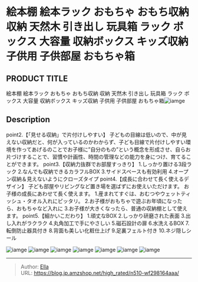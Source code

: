 # 絵本棚 絵本ラック おもちゃ おもち収納 収納 天然木 引き出し 玩具箱 ラック ボックス 大容量 収納ボックス キッズ収納 子供用 子供部屋 おもちゃ箱


## PRODUCT TITLE 

絵本棚 絵本ラック おもちゃ おもち収納 収納 天然木 引き出し 玩具箱 ラック ボックス 大容量 収納ボックス キッズ収納 子供用 子供部屋 おもちゃ箱![iamge](https://b2bfiles1.gigab2b.cn/image/wkseller/302/20211227_af131b328135a30855bdf7feaee4e4f2.jpg)

## Description

point2.【「見せる収納」で片付けしやすい】
子どもの目線は低いので、中が見えない収納だと、何が入っているのかわからず、子ども目線で片付けしやすい環境を作ってあげるのことでお子様に”自分のもの”という概念を形成させ、自らお片づけすることで、習慣や計画性、時間の管理などの能力を身につけ、育てることができます。
point3.【収納力抜群でお部屋すっきり】
1.しっかり置ける3段ラック
2.なんでも収納できるカラフルBOX
3.サイドスペースも有効利用
4.オープン収納＆見えないようにクローズタイプ
point4.【成長に合わせて長く使えるデザイン】
子ども部屋やリビングなど置き場を選ばずにお使えいただけます。
お子様の成長にあわせて長く使えます。
1.産まれてすぐは、おむつやウェットティッシュ・タオル入れにピッタリ。
2.お子様がおもちゃで遊ぶお年頃になったら、おもちゃなど入れに
3.お子様が大きくなったら、普通の収納棚として使えます。
point5.【細かいこだわり】
1.頑丈なBOX
2.しっかり研磨された表面
3.出し入れがラクラク
4.丸角加工で手にやさしい
5.磁石設計の扉
6.水洗えるBOX
7.転倒防止器具付き
8.背面も美しい化粧仕上げ
9.足裏フェルト付き
10.ネジ隠しシール






![iamge](https://b2bfiles1.gigab2b.cn/image/wkseller/302/20211227_d198ccb3f222b5c81d3189779e7f3080.jpg)
![iamge](https://b2bfiles1.gigab2b.cn/image/wkseller/302/20211227_0e27cf4846637ea8035094a56a2f8202.jpg)
![iamge](https://b2bfiles1.gigab2b.cn/image/wkseller/302/20220419_609acd91d926238aa76685fc222b0809.JPG)
![iamge](https://b2bfiles1.gigab2b.cn/image/wkseller/302/20211227_a6ab9469ffb60a93fab59c478e48ab2a.jpg)
![iamge](https://b2bfiles1.gigab2b.cn/image/wkseller/302/20220419_eb769151d91b6e458db38ed0466ec12b.JPG)
![iamge](https://b2bfiles1.gigab2b.cn/image/wkseller/302/20220419_101afc0112b0091d3520fa0a7ed42c3e.JPG)
![iamge](https://b2bfiles1.gigab2b.cn/image/wkseller/302/20220419_3930b42d50214da188003cf394b3e3f7.JPG)


---

> Author: [Ella](https://blog.jp.amzshop.net/)  
> URL: https://blog.jp.amzshop.net/high_rated/n510-wf298164aaa/  

